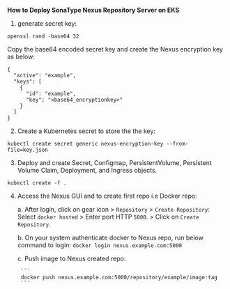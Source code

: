 **How to Deploy SonaType Nexus Repository Server on EKS**
1. generate secret key:

```
openssl rand -base64 32
```
Copy the base64 encoded secret key and create the Nexus encryption key as below:

```
{
  "active": "example",
  "keys": [
    {
      "id": "example",
      "key": "<base64_encryptionkey>"
    }
  ]
}

```

2. Create a Kubernetes secret to store the the key:

```
kubectl create secret generic nexus-encryption-key --from-file=key.json
```

3. Deploy and create Secret, Configmap, PersistentVolume, Persistent Volume Claim, Deployment, and Ingress objects.

```
kubectl create -f .
```

4. Access the Nexus GUI and to create first repo i.e Docker repo:

      a. After login, click on gear icon > `Repository` > `Create Repository`:
         Select `docker hosted` > Enter port HTTP `5000`. > Click on `Create Repository`.

      b. On your system authenticate docker to Nexus repo, run below command to login:
        ```
        docker login nexus.example.com:5000
        ```
   
      c. Push image to Nexus created repo:

        ```
        docker push nexus.example.com:5000/repository/example/image:tag
        ```    
